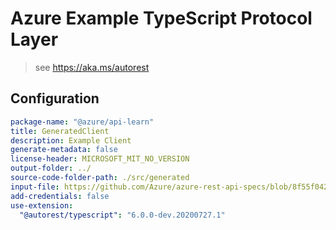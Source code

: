# Azure Example TypeScript Protocol Layer

> see https://aka.ms/autorest

## Configuration

```yaml
package-name: "@azure/api-learn"
title: GeneratedClient
description: Example Client
generate-metadata: false
license-header: MICROSOFT_MIT_NO_VERSION
output-folder: ../
source-code-folder-path: ./src/generated
input-file: https://github.com/Azure/azure-rest-api-specs/blob/8f55f0427f81a1d879a4fbd5b0263e1fa64ff909/specification/azsdk-api-learn/data-plane/AppConfiguration/preview/1.0/mini-appconfig.json
add-credentials: false
use-extension:
  "@autorest/typescript": "6.0.0-dev.20200727.1"
```
